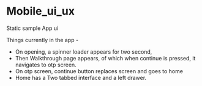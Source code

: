 # Mobile_ui_ux
 Static sample App ui

 Things currently in the app -
 * On opening, a spinner loader appears for two second,
 * Then Walkthrough page appears, of which when continue
    is pressed, it navigates to otp screen.
 * On otp screen, continue button replaces screen and goes to home
 * Home has a Two tabbed interface and a left drawer.
